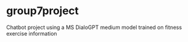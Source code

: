 # group7project
Chatbot project using a MS DialoGPT medium model trained on fitness exercise information
